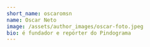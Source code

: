 ```yaml
---
short_name: oscaromsn
name: Oscar Neto
image: /assets/author_images/oscar-foto.jpeg
bio: é fundador e repórter do Pindograma
---
```

